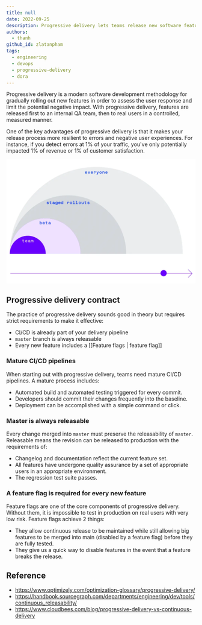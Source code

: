 ```yaml
---
title: null
date: 2022-09-25
description: Progressive delivery lets teams release new software features gradually using feature flags and mature CI/CD pipelines to reduce risks and improve user experience.
authors:
  - thanh
github_id: zlatanpham
tags:
  - engineering
  - devops
  - progressive-delivery
  - dora
---
```


Progressive delivery is a modern software development methodology for gradually rolling out new features in order to assess the user response and limit the potential negative impact. With progressive delivery, features are released first to an internal QA team, then to real users in a controlled, measured manner.

One of the key advantages of progressive delivery is that it makes your release process more resilient to errors and negative user experiences. For instance, if you detect errors at 1% of your traffic, you've only potentially impacted 1% of revenue or 1% of customer satisfaction.

![](assets/progressive-delivery_engineering-progressive-delivery.webp)

## Progressive delivery contract
The practice of progressive delivery sounds good in theory but requires strict requirements to make it effective:

- CI/CD is already part of your delivery pipeline
- `master` branch is always releasable
- Every new feature includes a [[Feature flags | feature flag]]

### Mature CI/CD pipelines
When starting out with progressive delivery, teams need mature CI/CD pipelines. A mature process includes:

- Automated build and automated testing triggered for every commit.
- Developers should commit their changes frequently into the baseline.
- Deployment can be accomplished with a simple command or click.

### Master is always releasable
Every change merged into `master` must preserve the releasability of `master`. Releasable means the revision can be released to production with the requirements of:

- Changelog and documentation reflect the current feature set.
- All features have undergone quality assurance by a set of appropriate users in an appropriate environment.
- The regression test suite passes.

### A feature flag is required for every new feature
Feature flags are one of the core components of progressive delivery. Without them, it is impossible to test in production on real users with very low risk. Feature flags achieve 2 things:

- They allow continuous release to be maintained while still allowing big features to be merged into main (disabled by a feature flag) before they are fully tested.
- They give us a quick way to disable features in the event that a feature breaks the release.

## Reference
- https://www.optimizely.com/optimization-glossary/progressive-delivery/
- https://handbook.sourcegraph.com/departments/engineering/dev/tools/continuous_releasability/
- https://www.cloudbees.com/blog/progressive-delivery-vs-continuous-delivery


